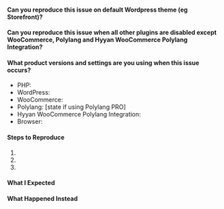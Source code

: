 <!--
Thanks for contributing&mdash;you rock!

Please note:
- These comments won't show up when you submit the issue.
- This is free software supported by volunteers in their spare time.  Please help us by making your issue report as clear and simple as possible.
If reporting a problem please make sure you confirm the following points so we can reproduce and fix your problem as quickly as possible:
-->

#### Can you reproduce this issue on default Wordpress theme (eg Storefront)?

#### Can you reproduce this issue when all other plugins are disabled except WooCommerce, Polylang and Hyyan WooCommerce Polylang Integration?

#### What product versions and settings are you using when this issue occurs?
* PHP: 
* WordPress: 
* WooCommerce: 
* Polylang: [state if using Polylang PRO]
* Hyyan WooCommerce Polylang Integration: 
* Browser: 


#### Steps to Reproduce
1. 
1. 
1. 

#### What I Expected



#### What Happened Instead

